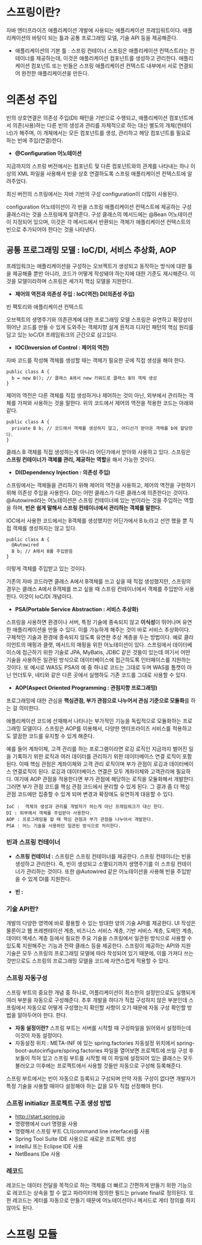 # 스프링이란?
자바 엔터프라이즈 애플리케이션 개발에 사용되는 애플리케이션 프레임워트이다.
애플리케이션의 바탕이 되는 틀과 공통 프로그래밍 모델, 기술 API 등을 제공해준다.

-  애플리케이션의 기본 틀 : 스프링 컨테이너
스프링은 애플리케이션 컨텍스트라는 컨테이너를 제공하는데, 이것은 애플리케이션 컴포넌트를 생성하고 관리한다. 애플리케이션 컴포넌트 또는 빈들은 스프링 애플리케이션 컨텍스트 내부에서 서로 연결되어 완전한 애플리케이션을 만든다.

# 의존성 주입
빈의 상호연결은 의존성 주입(DI) 패턴을 기반으로 수행되고, 애플리케이션 컴포넌트에서 의존(사용)하는 다른 빈의 생성과 관리를 자체적으로 하는 대신 별도의 개체(컨테이너)가 해주며, 이 개체에서는 모든 컴포넌트를 생성, 관리하고 해당 컴포넌트를 필요로 하는 빈에 주입(연결)한다.


- **@Configuration 어노테이션**

지금까지의 스프링 버전에서는 컴포넌트 및 다른 컴포넌트와의 관계를 나타내는 하나 이상의 XML 파일을 사용해서 빈을 상호 연결하도록 스프링 애플리케이션 컨텍스트에 알려주었다.

최신 버전의 스프링에서는 자바 기반의 구성 configuration이 더많이 사용된다.

configuration 어노테이션이 각 빈을 스프링 애플리케이션 컨텍스트에 제공하는 구성 클래스라는 것을 스프링에게 알려준다. 구성 클래스의 메서드에는 @Bean 어노테이션이 지정되어 있으며, 이것은 각 메서드에서 반환되는 객체가 애플리케이션 컨텍스트의 빈으로 추가되어야 한다는 것을 나타낸다.

## 공통 프로그래밍 모델 : loC/DI, 서비스 추상화, AOP
프레임워크는 애플리케이션을 구성하는 오브젝트가 생성되고 동작하는 방식에 대한 틀을 제공해줄 뿐만 아니라,
코드가 어떻게 작성돼야 하는지에 대한 기준도 제시해준다. 이것을 모델이라하며 스프링은 세가지 핵심 모델을 지원한다.


- **제어의 역전과 의존성 주입 : IoC(역전) DI(의존성 주입)**

빈 팩토리와 애플리케이션 컨텍스트

오브젝트의 생명주기와 의존관계에 대한 프로그래밍 모델
스프링은 유연하고 확장성이 뛰어난 코드를 만들 수 있게 도와주는 객체지향 설계 원칙과 디자인 패턴의 핵심 원리를 담고 있는 loC/DI 프레임워크의  근간으로 삼고있다.

- **IOC(Inversion of Control : 제어의 역전)**

자바 코드를 작성해 객체를 생성할 때는 객체가 필요한 곳에 직접 생성을 해야 한다.

```
public class A {
  b = new B(); // 클래스 A에서 new 키워드로 클래스 B의 객체 생성
}
```

제어의 역전은 다른 객체를 직접 생성하거나 제어하는 것이 아닌, 외부에서 관리하는 객체를 가져와 사용하는 것을 말한다. 위의 코드에서 제어의 역전을 적용한 코드는 아래와 같다.

~~~
public class A {
  private B b; // 코드에서 객체를 생성하지 않고, 어디선가 받아온 객체를 b에 할당한다.
}
~~~
클래스 B 객체를 직접 생성하는게 아니라 어딘가에서 받아와 사용하고 있다. 스프링은 **스프링 컨테이너가 객체를 관리, 제공하는 역할**을 해서 가능한 것이다.



- **DI(Dependency Injection : 의존성 주입)**

스프링에서는 객체들을 관리하기 위해 제어의 역전을 사용하고, 제어의 역전을 구현하기 위해 의존성 주입을 사용한다.
DI는 어떤 클래스가 다른 클래스에 의존한다는 것이다. @Autowired라는 어노테이션은 스프링 컨테이너에 있는 빈이라는 것을 주입하는 역할을 하며, **빈은 쉽게 말해서 스프링 컨테이너에서 관리하는 객체를 말한다.** 

IOC에서 사용한 코드에서는 B객체를 생성했지만 어딘가에서 B b;라고 선언 했을 뿐 직접 객체를 생성하지는 않고 있다.
```
public class A {
  @Autowired
  B b; // A에서 B를 주입받음
}
```
이렇게 객체를 주입받고 있는 것이다.

기존의 자바 코드라면 클래스 A에서 B객체를 쓰고 싶을 때 직접 생성했지만, 스프링의 경우는 클래스 A에서 B객체를 쓰고 싶을 때 스프링 컨테이너에서 객체를 주입받아 사용한다. 이것이 IoC/DI 개념이다.


- **PSA(Portable Service Abstraction : 서비스 추상화)**

스프링을 사용하면 환경이나 서버, 특정 기술에 종속되지 않고 **이식성**이 뛰어나며 유연한 애플리케이션을 만들 수 있다.
이를 가능하게 해주는 것이 바로 서비스 추상화이다. 구체적인 기술과 환경에 종속되지 않도록 유연한 추상 계층을 두는 방법이다. 예로 클라이언트의 매핑과 클랫, 메서드의 매핑을 위한 어노테이션이 있다. 스프링에서 데이터베이스에 접근하기 위한 기술로 JPA, MyBatis, JDBC 같은 것들이 있는데 여기서 어떤 기술을 사용하든 일관된 방식으로 데이터베이스에 접근하도록 인터페이스를 지원하는 것이다. 또 예시로 WAS도 PSA의 예 중 하나로 코드는 그대로 두며 WAS를 톰캣이 아닌 언더토우, 네티와 같은 다른 곳에서 실행하도 기존 코드를 그대로 사용할 수 있다.

- **AOP(Aspect Oriented Programming : 관점지향 프로그래밍)**

프로그래밍에 대한 관심을 **핵심관점, 부가 관점으로 나누어서 관심 기준으로 모듈화**를 하는 걸 의미한다.

애플리케이션 코드에 산재해서 나타나는 부가적인 기능을 독립적으로 모듈화하는 프로그래밍 모델이다. 스프링은 AOP를 이용해서, 다양한 엔터프라이즈 서비스를 적용하고도 깔끔한 코드를 유지할 수 있게 해준다.

예를 들어 계좌이체, 고객 관리를 하는 프로그램이라면 로깅 로직인 지금까지 벌어진 일을 기록하기 위한 로직과 여러 데이터를 관리하기 위한 데이터베이스 연결 로직이 포함된다. 이때 핵심 관점은 계좌이체와 고객 관리 로직이며 부가 관점이 로깅과 데이터베이스 연결로직이 된다. 로깅과 데이터베이스 연결은 모두 계좌이체와 고객관리에 필요하다. 여기에 AOP 관점을 적용한다면 부가 관점에 해당하는 로직을 모듈화해서 개발한다. 그러면 부가 관점 코드를 핵심 관점 코드에서 분리할 수 있게 된다. 그 결과 좀 더 핵심 관점 코드에만 집중할 수 있게 되며 변경과 확장에도 유연하게 대응할 수 있다.

```
IoC :  객체의 생성과 관리를 개발자가 하는게 아닌 프레임워크가 대신 한다.
DI : 외부에서 객체를 주입받아 사용한다.
AOP : 프로그래밍을 할 때 핵심 관점과 부가 관점을 나누어서 개발한다.
PSA : 어느 기술을 사용하던 일관된 방식으로 처리한다.
```


### 빈과 스프링 컨테이너
- **스프링 컨테이너 :**
스프링은 스프링 컨테이너를 제공한다. 스프링 컨테이너는 빈을 생성하고 관리한다. 즉, 빈이 생성되고 소멸되기까지 생명주기를 이 스프링 컨테이너가 관리하는 것이다. 또한 @Autowired 같은 어노테이션을 사용해 빈을 주입받을 수 있게 DI를 지원한다.

- **빈 :**



### 기술 API란? 
개발의 다양한 영역에 바로 활용할 수 있는 방대한 양의 기술 API를 제공한다. UI 작성은 물론이고 웹 프레젠테이션 계층, 비즈니스 서비스 계층, 기반 서비스 계층, 도메인 계층, 데이터 액세스 계층 등에서 필요한 주요 기술을 스프링에서 일관된 방식으로 사용할 수 있도록 지원해주는 기능과 전략 클래스 등을 제공한다. 스프링이 제공하는 API와 지원 기술은 모두 스프링의 프로그래밍 모델에 따라 작성되어 있기 때문에, 이를 가져다 쓰는 것만으로도 스프링의 프로그래밍 모델을 코드에 자연스럽게 적용할 수 있다.


### 스프링 자동구성
스프링 부트의 중요한 개념 중 하나로, 어플리케이션이 최소한의 설정만으로도 실행되게 여러 부분을 자동으로 구성해준다.
추후 개발을 하다가 직접 구성하지 않은 부분인데 스프링에서 자동으로 어떻게 구성했는지 확인할 사항이 오기 때문에 자동 구성 확인할 방법을 알아두어야 한다. 한다.

- **자동 설정이란?**  스프링 부트는 서버를 시작할 때 구성파일을 읽어와서 설정하는데 이것이 자동 설정이다.
- 자동설정 위치 : META-INF 에 있는 spring.factories
자동설정 위치에서 spring-boot-autocinfigure/spring.factories 파일을 열어보면 프로젝트에 쓰일 구성 후보들이 적혀 있고 스프링 부트를 시작할 때 이 파일에 설정되어 있는 클래스는 모두 불러오고 이후에는 프로젝트에서 사용할 것들만 자동으로 구성해 등록해준다.

스프링 부트에서는 빈이 자동으로 등록되고 구성되며 만약 자동 구성이 없다면 개발자가 특정 기술을 사용할 때마다 설정해야 하는 값을 모두 직접 선정해야 한다.


### 스프링 initializr 프로젝트 구조 생성 방법
- http://start.spring.io
- 명령행에서 curl 명령을 사용
- 명령해서 스프링 부트 CLI(command line interface)를 사용
- Spring Tool Suite IDE 사용으로 새로운 프로젝트 생성
- IntelliJ 또는 Eclipse IDE 사용
- NetBeans IDe 사용



### 레코드
레코드는 데이터 전달을 목적으로 하는 객체를 더 빠르고 간편하게 만들기 위한 기능으로 레코드는 상속을 할 수 없고 파라미터에 정의한 필드는 private final로 정의된다. 또한 레코드는 게터를 자동으로 만들기 때문에 어노테이션이나 메서드로 게터 정의를 하지 않아도 된다.




# 스프링 모듈



